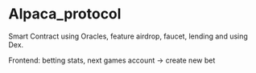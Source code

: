 # Alpaca_protocol
Smart Contract using Oracles, feature airdrop, faucet, lending and using Dex.

Frontend:
betting stats, next games
account -> create new bet
